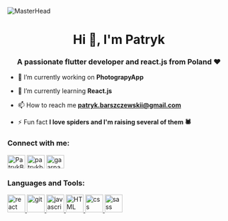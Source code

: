 ![MasterHead](https://i.imgur.com/fsjUpmZ.png)
<h1 align="center">Hi 👋, I'm Patryk</h1>
<h3 align="center">A passionate flutter developer and react.js from Poland ❤️</h3>
<!-- <img align="right" alt= "Coding" width="400" src="https://cdn.dribbble.com/users/1162077/screenshots/3848914/programmer.gif"> -->

- 🔭 I’m currently working on **PhotograpyApp**

- 🌱 I’m currently learning **React.js**

- 📫 How to reach me **patryk.barszczewskii@gmail.com**

- ⚡ Fun fact **I love spiders and I'm raising several of them 🕷️**


<h3 align="left">Connect with me:</h3>
<p align="left">
<a href="https://twitter.com/PatrykBarszcze2" target="blank"><img align="center" src="https://raw.githubusercontent.com/rahuldkjain/github-profile-readme-generator/master/src/images/icons/Social/twitter.svg" alt="PatrykBarszcze2" height="30" width="40" /></a>
<a href="https://www.linkedin.com/in/patryk-barszczewski" target="blank"><img align="center" src="https://raw.githubusercontent.com/rahuldkjain/github-profile-readme-generator/master/src/images/icons/Social/linked-in-alt.svg" alt="patrykbarszczewski" height="30" width="40" /></a>
<!-- <a href="https://www.facebook.com/patryk.barszczewski.5" target="blank"><img align="center" src="https://raw.githubusercontent.com/rahuldkjain/github-profile-readme-generator/master/src/images/icons/Social/facebook.svg" alt="patryk barszczewski" height="30" width="40" /></a> -->
<a href="https://www.instagram.com/gaarpa2" target="blank"><img align="center" src="https://raw.githubusercontent.com/rahuldkjain/github-profile-readme-generator/master/src/images/icons/Social/instagram.svg" alt="gaarpa2" height="30" width="40" /></a>
</p>

<h3 align="left">Languages and Tools:</h3>
<p align="left"><a href="https://react.dev/" target="_blank" rel="noreferrer"> <img src="https://www.vectorlogo.zone/logos/reactjs/reactjs-icon.svg" alt="react" width="40" height="40"/> </a> <a href="https://git-scm.com/" target="_blank" rel="noreferrer"> <img src="https://www.vectorlogo.zone/logos/git-scm/git-scm-icon.svg" alt="git" width="40" height="40"/> <a href="https://developer.mozilla.org/en-US/docs/Web/JavaScript" target="_blank" rel="noreferrer"> <img src="https://upload.vectorlogo.zone/logos/javascript/images/806c2e30-cf85-4b36-81bb-037049603c34.svg" alt="javascript" width="40" height="40"/> </a> <a href="https://developer.mozilla.org/en-US/docs/Web/HTML" target="_blank" rel="noreferrer"> <img src="https://www.vectorlogo.zone/logos/w3_html5/w3_html5-icon.svg" alt="HTML hyperText markup language" width="40" height="40"/> </a>  <a href="https://developer.mozilla.org/en-US/docs/Web/CSS" target="_blank" rel="noreferrer"> <img src="https://www.vectorlogo.zone/logos/w3_css/w3_css-icon.svg" alt="css cascading style sheets" width="40" height="40"/> <a href="https://sass-lang.com/documentation/" target="_blank" rel="noreferrer"> <img src="https://www.vectorlogo.zone/logos/sass-lang/sass-lang-icon.svg" alt="sass" width="40" height="40"/> </a> </p>
